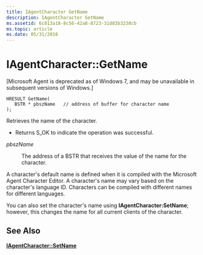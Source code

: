 ```yaml
---
title: IAgentCharacter GetName
description: IAgentCharacter GetName
ms.assetid: 6c013a18-8c56-42a8-8723-31d83b3230cb
ms.topic: article
ms.date: 05/31/2018
---
```


# IAgentCharacter::GetName

\[Microsoft Agent is deprecated as of Windows 7, and may be unavailable in subsequent versions of Windows.\]

``` syntax
HRESULT GetName(
   BSTR * pbszName   // address of buffer for character name
);
```

Retrieves the name of the character.

-   Returns S\_OK to indicate the operation was successful.

<dl> <dt>

<span id="pbszName"></span><span id="pbszname"></span><span id="PBSZNAME"></span>*pbszName*
</dt> <dd>

The address of a BSTR that receives the value of the name for the character.

</dd> </dl>

A character's default name is defined when it is compiled with the Microsoft Agent Character Editor. A character's name may vary based on the character's language ID. Characters can be compiled with different names for different languages.

You can also set the character's name using **IAgentCharacter:SetName**; however, this changes the name for all current clients of the character.

## See Also

[**IAgentCharacter::SetName**](iagentcharacter--setname.md)


 

 





